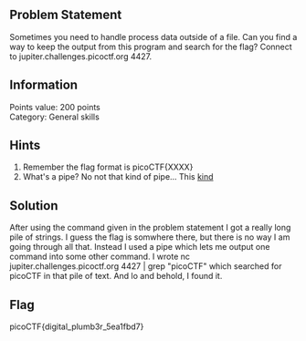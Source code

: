 <h2> Problem Statement </h2>
Sometimes you need to handle process data outside of a file. Can you find a way to keep the output from this program and search for the flag? Connect to jupiter.challenges.picoctf.org 4427.
<h2> Information </h2>
Points value: 200 points<br>
Category: General skills
<h2> Hints </h2>
<ol>
<li>Remember the flag format is picoCTF{XXXX}</li>
<li>What's a pipe? No not that kind of pipe... This <a href ='http://www.linfo.org/pipes.html'>kind</a></li>
</ol>
<h2> Solution </h2>
After using the command given in the problem statement I got a really long pile of strings. I guess the flag is somwhere there, but there is no way I am going through all that. Instead I used a pipe which lets me output one command into some other command. I wrote nc jupiter.challenges.picoctf.org 4427 | grep "picoCTF" which searched for picoCTF in that pile of text. And lo and behold, I found it.
<h2> Flag </h2>
picoCTF{digital_plumb3r_5ea1fbd7}